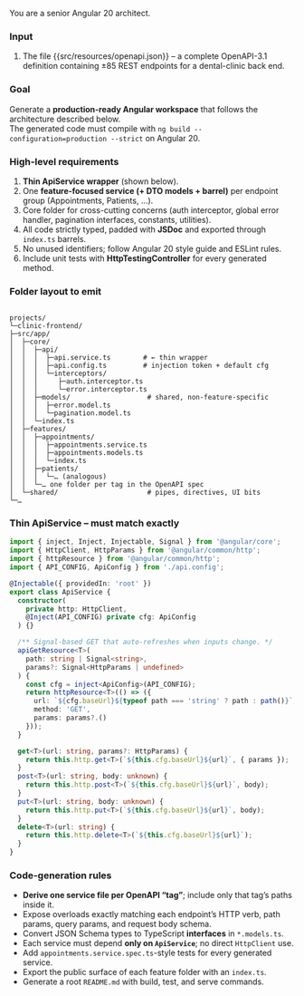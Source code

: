 You are a senior Angular 20 architect.

### Input
1. The file {{src/resources/openapi.json}} – a complete OpenAPI-3.1 definition containing ±85 REST endpoints for a dental-clinic back end.

### Goal
Generate a **production-ready Angular workspace** that follows the architecture described below.  
The generated code must compile with `ng build --configuration=production --strict` on Angular 20.

### High-level requirements
1. **Thin ApiService wrapper** (shown below).
2. One **feature‐focused service (+ DTO models + barrel)** per endpoint group (Appointments, Patients, …).
3. Core folder for cross-cutting concerns (auth interceptor, global error handler, pagination interfaces, constants, utilities).
4. All code strictly typed, padded with **JSDoc** and exported through `index.ts` barrels.
5. No unused identifiers; follow Angular 20 style guide and ESLint rules.
6. Include unit tests with **HttpTestingController** for every generated method.

### Folder layout to emit
```

projects/
└─clinic-frontend/
├─src/app/
│  ├─core/
│  │  ├─api/
│  │  │  ├─api.service.ts        # ← thin wrapper
│  │  │  ├─api.config.ts         # injection token + default cfg
│  │  │  └─interceptors/
│  │  │     ├─auth.interceptor.ts
│  │  │     └─error.interceptor.ts
│  │  ├─models/                   # shared, non-feature-specific
│  │  │  ├─error.model.ts
│  │  │  └─pagination.model.ts
│  │  └─index.ts
│  ├─features/
│  │  ├─appointments/
│  │  │  ├─appointments.service.ts
│  │  │  ├─appointments.models.ts
│  │  │  └─index.ts
│  │  ├─patients/
│  │  │  └─… (analogous)
│  │  └─… one folder per tag in the OpenAPI spec
│  └─shared/                      # pipes, directives, UI bits
└─…

````

### Thin ApiService – must match exactly
```ts
import { inject, Inject, Injectable, Signal } from '@angular/core';
import { HttpClient, HttpParams } from '@angular/common/http';
import { httpResource } from '@angular/common/http';
import { API_CONFIG, ApiConfig } from './api.config';

@Injectable({ providedIn: 'root' })
export class ApiService {
  constructor(
    private http: HttpClient,
    @Inject(API_CONFIG) private cfg: ApiConfig
  ) {}

  /** Signal-based GET that auto-refreshes when inputs change. */
  apiGetResource<T>(
    path: string | Signal<string>,
    params?: Signal<HttpParams | undefined>
  ) {
    const cfg = inject<ApiConfig>(API_CONFIG);
    return httpResource<T>(() => ({
      url: `${cfg.baseUrl}${typeof path === 'string' ? path : path()}`,
      method: 'GET',
      params: params?.()
    }));
  }

  get<T>(url: string, params?: HttpParams) {
    return this.http.get<T>(`${this.cfg.baseUrl}${url}`, { params });
  }
  post<T>(url: string, body: unknown) {
    return this.http.post<T>(`${this.cfg.baseUrl}${url}`, body);
  }
  put<T>(url: string, body: unknown) {
    return this.http.put<T>(`${this.cfg.baseUrl}${url}`, body);
  }
  delete<T>(url: string) {
    return this.http.delete<T>(`${this.cfg.baseUrl}${url}`);
  }
}
````

### Code-generation rules

* **Derive one service file per OpenAPI “tag”**; include only that tag’s paths inside it.
* Expose overloads exactly matching each endpoint’s HTTP verb, path params, query params, and request body schema.
* Convert JSON Schema types to TypeScript **interfaces** in `*.models.ts`.
* Each service must depend **only on `ApiService`**; no direct `HttpClient` use.
* Add `appointments.service.spec.ts`-style tests for every generated service.
* Export the public surface of each feature folder with an `index.ts`.
* Generate a root `README.md` with build, test, and serve commands.




